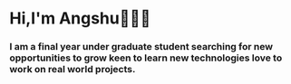 # Hi,I'm Angshu👋🧑🏻
### I am a final year under graduate student searching for new opportunities to grow keen to learn new technologies love to work on real world projects.

<!--
**angshuBHADRA/angshuBHADRA** is a ✨ _special_ ✨ repository because its `README.md` (this file) appears on your GitHub profile.

Here are some ideas to get you started:

- 🔭 I’m currently working on ...
- 🌱 I’m currently learning ...
- 👯 I’m looking to collaborate on ...
- 🤔 I’m looking for help with ...
- 💬 Ask me about ...
-** 📫 How to reach me: bhadraangshu@gmail.com**
- 😄 Pronouns: ...
- ⚡ Fun fact: ...
-->

